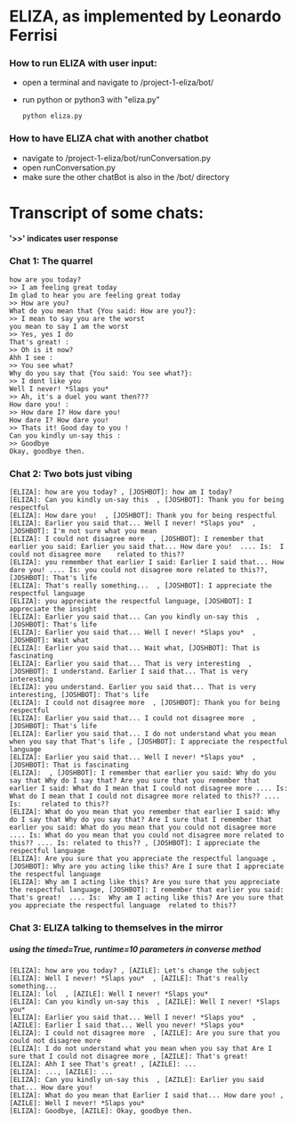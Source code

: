 # ELIZA, as implemented by Leonardo Ferrisi

### How to run ELIZA with user input:
- open a terminal and navigate to /project-1-eliza/bot/
- run python or python3 with "eliza.py" 
    
    ``python eliza.py``

### How to have ELIZA chat with another chatbot
- navigate to /project-1-eliza/bot/runConversation.py
- open runConversation.py
- make sure the other chatBot is also in the /bot/ directory

# Transcript of some chats:
#### '>>' indicates user response

### Chat 1: The quarrel

    how are you today?
    >> I am feeling great today 
    Im glad to hear you are feeling great today
    >> How are you?
    What do you mean that {You said: How are you?}: 
    >> I mean to say you are the worst
    you mean to say I am the worst
    >> Yes, yes I do
    That's great! : 
    >> Oh is it now?
    Ahh I see : 
    >> You see what?
    Why do you say that {You said: You see what?}: 
    >> I dont like you
    Well I never! *Slaps you*
    >> Ah, it's a duel you want then???
    How dare you! :
    >> How dare I? How dare you!
    How dare I? How dare you!
    >> Thats it! Good day to you !
    Can you kindly un-say this :
    >> Goodbye
    Okay, goodbye then.


### Chat 2: Two bots just vibing
    [ELIZA]: how are you today? , [JOSHBOT]: how am I today?
    [ELIZA]: Can you kindly un-say this  , [JOSHBOT]: Thank you for being respectful
    [ELIZA]: How dare you!  , [JOSHBOT]: Thank you for being respectful
    [ELIZA]: Earlier you said that... Well I never! *Slaps you*  , [JOSHBOT]: I'm not sure what you mean
    [ELIZA]: I could not disagree more  , [JOSHBOT]: I remember that earlier you said: Earlier you said that... How dare you!  .... Is:  I could not disagree more    related to this??
    [ELIZA]: you remember that earlier I said: Earlier I said that... How dare you! .... Is: you could not disagree more related to this??, [JOSHBOT]: That's life
    [ELIZA]: That's really something...  , [JOSHBOT]: I appreciate the respectful language
    [ELIZA]: you appreciate the respectful language, [JOSHBOT]: I appreciate the insight
    [ELIZA]: Earlier you said that... Can you kindly un-say this  , [JOSHBOT]: That's life
    [ELIZA]: Earlier you said that... Well I never! *Slaps you*  , [JOSHBOT]: Wait what
    [ELIZA]: Earlier you said that... Wait what, [JOSHBOT]: That is fascinating
    [ELIZA]: Earlier you said that... That is very interesting  , [JOSHBOT]: I understand. Earlier I said that... That is very interesting
    [ELIZA]: you understand. Earlier you said that... That is very interesting, [JOSHBOT]: That's life
    [ELIZA]: I could not disagree more  , [JOSHBOT]: Thank you for being respectful
    [ELIZA]: Earlier you said that... I could not disagree more  , [JOSHBOT]: That's life
    [ELIZA]: Earlier you said that... I do not understand what you mean when you say that That's life , [JOSHBOT]: I appreciate the respectful language
    [ELIZA]: Earlier you said that... Well I never! *Slaps you*  , [JOSHBOT]: That is fascinating
    [ELIZA]:  , [JOSHBOT]: I remember that earlier you said: Why do you say that Why do I say that? Are you sure that you remember that earlier I said: What do I mean that I could not disagree more .... Is: What do I mean that I could not disagree more related to this?? .... Is:     related to this??
    [ELIZA]: What do you mean that you remember that earlier I said: Why do I say that Why do you say that? Are I sure that I remember that earlier you said: What do you mean that you could not disagree more .... Is: What do you mean that you could not disagree more related to this?? .... Is: related to this?? , [JOSHBOT]: I appreciate the respectful language
    [ELIZA]: Are you sure that you appreciate the respectful language , [JOSHBOT]: Why are you acting like this? Are I sure that I appreciate the respectful language
    [ELIZA]: Why am I acting like this? Are you sure that you appreciate the respectful language, [JOSHBOT]: I remember that earlier you said: That's great!  .... Is:  Why am I acting like this? Are you sure that you appreciate the respectful language  related to this??



### Chat 3: ELIZA talking to themselves in the mirror

##### using the timed=True, runtime=10 parameters in converse method

    [ELIZA]: how are you today? , [AZILE]: Let's change the subject  
    [ELIZA]: Well I never! *Slaps you*  , [AZILE]: That's really something...  
    [ELIZA]: lol  , [AZILE]: Well I never! *Slaps you*  
    [ELIZA]: Can you kindly un-say this  , [AZILE]: Well I never! *Slaps you*  
    [ELIZA]: Earlier you said that... Well I never! *Slaps you*  , [AZILE]: Earlier I said that... Well you never! *Slaps you*
    [ELIZA]: I could not disagree more  , [AZILE]: Are you sure that you could not disagree more 
    [ELIZA]: I do not understand what you mean when you say that Are I sure that I could not disagree more , [AZILE]: That's great!  
    [ELIZA]: Ahh I see That's great! , [AZILE]: ... 
    [ELIZA]: ..., [AZILE]: ...
    [ELIZA]: Can you kindly un-say this  , [AZILE]: Earlier you said that... How dare you!  
    [ELIZA]: What do you mean that Earlier I said that... How dare you! , [AZILE]: Well I never! *Slaps you*  
    [ELIZA]: Goodbye, [AZILE]: Okay, goodbye then.